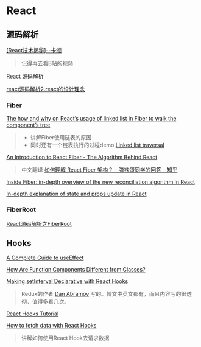 # React

## 源码解析

[[React技术揭秘]--卡颂](https://react.iamkasong.com/)
> 记得再去看B站的视频

[React 源码解析](https://react.jokcy.me/)

[react源码解析2.react的设计理念](https://xiaochen1024.com/courseware/60b1b2f6cf10a4003b634718/60b1b31ccf10a4003b63471a)

### Fiber

[The how and why on React’s usage of linked list in Fiber to walk the component’s tree](https://indepth.dev/posts/1007/the-how-and-why-on-reacts-usage-of-linked-list-in-fiber-to-walk-the-components-tree)

> - 讲解Fiber使用链表的原因
> - 同时还有一个链表执行的过程demo [Linked list traversal](https://stackblitz.com/edit/js-tle1wr?file=index.js)

[An Introduction to React Fiber - The Algorithm Behind React](https://www.velotio.com/engineering-blog/react-fiber-algorithm)

> 中文翻译 [如何理解 React Fiber 架构？ - 弹铁蛋同学的回答 - 知乎](https://www.zhihu.com/question/49496872/answer/2137978516)

[Inside Fiber: in-depth overview of the new reconciliation algorithm in React](https://indepth.dev/posts/1008/inside-fiber-in-depth-overview-of-the-new-reconciliation-algorithm-in-react)

[In-depth explanation of state and props update in React](https://indepth.dev/posts/1009/in-depth-explanation-of-state-and-props-update-in-react)

### FiberRoot

[React源码解析之FiberRoot](https://www.jianshu.com/p/802db7b79e28)

## Hooks

[A Complete Guide to useEffect](https://overreacted.io/a-complete-guide-to-useeffect/)

[How Are Function Components Different from Classes?](https://overreacted.io/how-are-function-components-different-from-classes/)

[Making setInterval Declarative with React Hooks](https://overreacted.io/making-setinterval-declarative-with-react-hooks/)

> Redux的作者 [Dan Abramov](https://overreacted.io/) 写的。博文中英文都有，而且内容写的很透彻，值得多看几次。

[React Hooks Tutorial](https://www.robinwieruch.de/react-hooks)

[How to fetch data with React Hooks](https://www.robinwieruch.de/react-hooks-fetch-data)
> 讲解如何使用React Hook去请求数据
